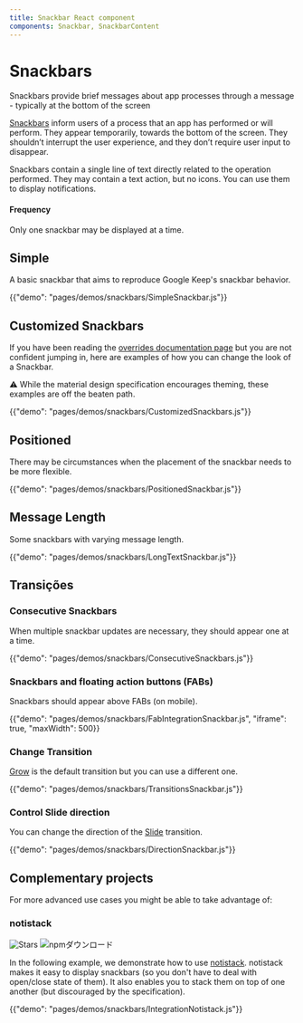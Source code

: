 ```yaml
---
title: Snackbar React component
components: Snackbar, SnackbarContent
---
```


# Snackbars

<p class="description">Snackbars provide brief messages about app processes through a message - typically at the bottom of the screen</p>

[Snackbars](https://material.io/design/components/snackbars.html) inform users of a process that an app has performed or will perform. They appear temporarily, towards the bottom of the screen. They shouldn’t interrupt the user experience, and they don’t require user input to disappear.

Snackbars contain a single line of text directly related to the operation performed. They may contain a text action, but no icons. You can use them to display notifications.

#### Frequency

Only one snackbar may be displayed at a time.

## Simple

A basic snackbar that aims to reproduce Google Keep's snackbar behavior.

{{"demo": "pages/demos/snackbars/SimpleSnackbar.js"}}

## Customized Snackbars

If you have been reading the [overrides documentation page](/customization/overrides/) but you are not confident jumping in, here are examples of how you can change the look of a Snackbar.

⚠️ While the material design specification encourages theming, these examples are off the beaten path.

{{"demo": "pages/demos/snackbars/CustomizedSnackbars.js"}}

## Positioned

There may be circumstances when the placement of the snackbar needs to be more flexible.

{{"demo": "pages/demos/snackbars/PositionedSnackbar.js"}}

## Message Length

Some snackbars with varying message length.

{{"demo": "pages/demos/snackbars/LongTextSnackbar.js"}}

## Transições

### Consecutive Snackbars

When multiple snackbar updates are necessary, they should appear one at a time.

{{"demo": "pages/demos/snackbars/ConsecutiveSnackbars.js"}}

### Snackbars and floating action buttons (FABs)

Snackbars should appear above FABs (on mobile).

{{"demo": "pages/demos/snackbars/FabIntegrationSnackbar.js", "iframe": true, "maxWidth": 500}}

### Change Transition

[Grow](/utils/transitions/#grow) is the default transition but you can use a different one.

{{"demo": "pages/demos/snackbars/TransitionsSnackbar.js"}}

### Control Slide direction

You can change the direction of the [Slide](/utils/transitions/#slide) transition.

{{"demo": "pages/demos/snackbars/DirectionSnackbar.js"}}

## Complementary projects

For more advanced use cases you might be able to take advantage of:

### notistack

![Stars](https://img.shields.io/github/stars/iamhosseindhv/notistack.svg?style=social&label=Stars) ![npmダウンロード](https://img.shields.io/npm/dm/notistack.svg)

In the following example, we demonstrate how to use [notistack](https://github.com/iamhosseindhv/notistack). notistack makes it easy to display snackbars (so you don't have to deal with open/close state of them). It also enables you to stack them on top of one another (but discouraged by the specification).

{{"demo": "pages/demos/snackbars/IntegrationNotistack.js"}}
